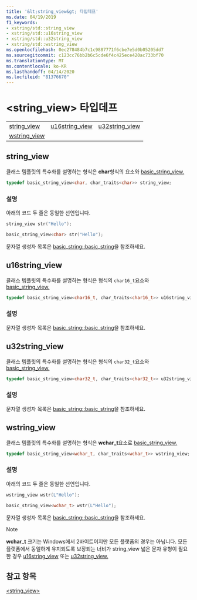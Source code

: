 ```yaml
---
title: '&lt;string_view&gt; 타입데프'
ms.date: 04/19/2019
f1_keywords:
- xstring/std::string_view
- xstring/std::u16string_view
- xstring/std::u32string_view
- xstring/std::wstring_view
ms.openlocfilehash: 0ec278484b7c1c9887771f6cbe7e5d0b05205dd7
ms.sourcegitcommit: c123cc76bb2b6c5cde6f4c425ece420ac733bf70
ms.translationtype: MT
ms.contentlocale: ko-KR
ms.lasthandoff: 04/14/2020
ms.locfileid: "81376670"
---
```

# <a name="ltstring_viewgt-typedefs"></a>&lt;string_view&gt; 타입데프

||||
|-|-|-|
|[string_view](#string_view)|[u16string_view](#u16string_view)|[u32string_view](#u32string_view)|
|[wstring_view](#wstring_view)|

## <a name="string_view"></a><a name="string_view"></a>string_view

클래스 템플릿의 특수화를 설명하는 형식은 **char**형식의 요소와 [basic_string_view.](../standard-library/basic-string-view-class.md)

```cpp
typedef basic_string_view<char, char_traits<char>> string_view;
```

### <a name="remarks"></a>설명

아래의 코드 두 줄은 동일한 선언입니다.

```cpp
string_view str("Hello");

basic_string_view<char> str("Hello");
```

문자열 생성자 목록은 [basic_string::basic_string](../standard-library/basic-string-class.md#basic_string)을 참조하세요.

## <a name="u16string_view"></a><a name="u16string_view"></a>u16string_view

클래스 템플릿의 특수화를 설명하는 형식은 형식의 `char16_t`요소와 [basic_string_view.](../standard-library/basic-string-view-class.md)

```cpp
typedef basic_string_view<char16_t, char_traits<char16_t>> u16string_view;
```

### <a name="remarks"></a>설명

문자열 생성자 목록은 [basic_string::basic_string](../standard-library/basic-string-class.md#basic_string)을 참조하세요.

## <a name="u32string_view"></a><a name="u32string_view"></a>u32string_view

클래스 템플릿의 특수화를 설명하는 형식은 형식의 `char32_t`요소와 [basic_string_view.](../standard-library/basic-string-view-class.md)

```cpp
typedef basic_string_view<char32_t, char_traits<char32_t>> u32string_view;
```

### <a name="remarks"></a>설명

문자열 생성자 목록은 [basic_string::basic_string](../standard-library/basic-string-class.md#basic_string)을 참조하세요.

## <a name="wstring_view"></a><a name="wstring_view"></a>wstring_view

클래스 템플릿의 특수화를 설명하는 형식은 **wchar_t**요소로 [basic_string_view.](../standard-library/basic-string-view-class.md)

```cpp
typedef basic_string_view<wchar_t, char_traits<wchar_t>> wstring_view;
```

### <a name="remarks"></a>설명

아래의 코드 두 줄은 동일한 선언입니다.

```cpp
wstring_view wstr(L"Hello");

basic_string_view<wchar_t> wstr(L"Hello");
```

문자열 생성자 목록은 [basic_string::basic_string](../standard-library/basic-string-class.md#basic_string)을 참조하세요.

> [!NOTE]
> **wchar_t** 크기는 Windows에서 2바이트이지만 모든 플랫폼의 경우는 아닙니다. 모든 플랫폼에서 동일하게 유지되도록 보장되는 너비가 string_view 넓은 문자 유형이 필요한 경우 [u16string_view](../standard-library/string-view-typedefs.md#u16string_view) 또는 [u32string_view.](../standard-library/string-view-typedefs.md#u32string_view)

## <a name="see-also"></a>참고 항목

[\<string_view>](../standard-library/string-view.md)
